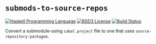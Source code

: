 # `submods-to-source-repos`
[![Haskell Programming Language](https://img.shields.io/badge/language-Haskell-blue.svg)][Haskell.org]
[![BSD3 License](http://img.shields.io/badge/license-BSD3-brightgreen.svg)][tl;dr Legal: BSD3]
[![Build Status](https://github.com/RyanGlScott/submods-to-source-repos/workflows/Haskell-CI/badge.svg)](https://github.com/RyanGlScott/submods-to-source-repos/actions?query=workflow%3AHaskell-CI)

[Haskell.org]:
  http://www.haskell.org
  "The Haskell Programming Language"
[tl;dr Legal: BSD3]:
  https://tldrlegal.com/license/bsd-3-clause-license-%28revised%29
  "BSD 3-Clause License (Revised)"

Convert a submodule-using `cabal.project` file to one that uses `source-repository-package`s.
